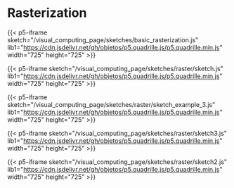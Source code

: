# Rasterization 


{{< p5-iframe sketch="/visual_computing_page/sketches/basic_rasterization.js" lib1="https://cdn.jsdelivr.net/gh/objetos/p5.quadrille.js/p5.quadrille.min.js" width="725" height="725" >}}

{{< p5-iframe sketch="/visual_computing_page/sketches/raster/sketch.js" lib1="https://cdn.jsdelivr.net/gh/objetos/p5.quadrille.js/p5.quadrille.min.js" width="725" height="725" >}}

{{< p5-iframe sketch="/visual_computing_page/sketches/raster/sketch_example_3.js" lib1="https://cdn.jsdelivr.net/gh/objetos/p5.quadrille.js/p5.quadrille.min.js" width="725" height="725" >}}

{{< p5-iframe sketch="/visual_computing_page/sketches/raster/sketch3.js" lib1="https://cdn.jsdelivr.net/gh/objetos/p5.quadrille.js/p5.quadrille.min.js" width="725" height="725" >}}

{{< p5-iframe sketch="/visual_computing_page/sketches/raster/sketch2.js" lib1="https://cdn.jsdelivr.net/gh/objetos/p5.quadrille.js/p5.quadrille.min.js" width="725" height="725" >}}